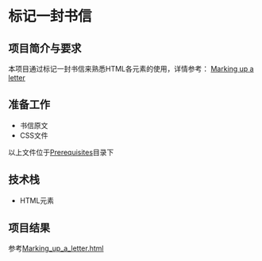 # 标记一封书信

## 项目简介与要求
本项目通过标记一封书信来熟悉HTML各元素的使用，详情参考：
[Marking up a letter](https://developer.mozilla.org/en-US/docs/Learn/HTML/Introduction_to_HTML/Marking_up_a_letter)


## 准备工作
- 书信原文
- CSS文件

以上文件位于[Prerequisites](https://github.com/LiTAooooo/HTML-Projects/edit/master/pro1-Marking%20up%20a%20letter/Prerequisites)目录下

## 技术栈
- HTML元素

## 项目结果
参考[Marking_up_a_letter.html](https://github.com/LiTAooooo/HTML-Projects/blob/master/pro1-Marking%20up%20a%20letter/Marking_up_a_letter.html)

